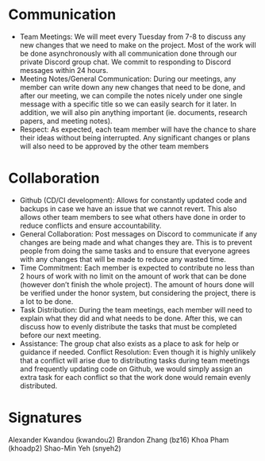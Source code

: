 # Communication
* Team Meetings: We will meet every Tuesday from 7-8 to discuss any new changes that we need to make on the project. Most of the work will be done asynchronously with all communication done through our private Discord group chat. We commit to responding to Discord messages within 24 hours.
* Meeting Notes/General Communication: During our meetings, any member can write down any new changes that need to be done, and after our meeting, we can compile the notes nicely under one single message with a specific title so we can easily search for it later. In addition, we will also pin anything important (ie. documents, research papers, and meeting notes).
* Respect: As expected, each team member will have the chance to share their ideas without being interrupted. Any significant changes or plans will also need to be approved by the other team members

# Collaboration
* Github (CD/CI development): Allows for constantly updated code and backups in case we have an issue that we cannot revert. This also allows other team members to see what others have done in order to reduce conflicts and ensure accountability.
* General Collaboration: Post messages on Discord to communicate if any changes are being made and what changes they are. This is to prevent people from doing the same tasks and to ensure that everyone agrees with any changes that will be made to reduce any wasted time.
* Time Commitment: Each member is expected to contribute no less than 2 hours of work with no limit on the amount of work that can be done (however don’t finish the whole project). The amount of hours done will be verified under the honor system, but considering the project, there is a lot to be done. 
* Task Distribution: During the team meetings, each member will need to explain what they did and what needs to be done. After this, we can discuss how to evenly distribute the tasks that must be completed before our next meeting.
* Assistance: The group chat also exists as a place to ask for help or guidance if needed.
Conflict Resolution: Even though it is highly unlikely that a conflict will arise due to distributing tasks during team meetings and frequently updating code on Github, we would simply assign an extra task for each conflict so that the work done would remain evenly distributed.

# Signatures
Alexander Kwandou (kwandou2)
Brandon Zhang (bz16) 
Khoa Pham (khoadp2)
Shao-Min Yeh (snyeh2)